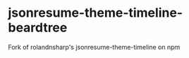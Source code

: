 jsonresume-theme-timeline-beardtree
===================================

Fork of rolandnsharp's jsonresume-theme-timeline on npm
